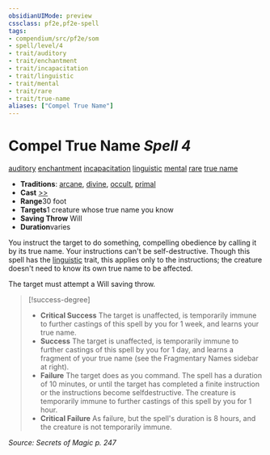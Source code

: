 ```yaml
---
obsidianUIMode: preview
cssclass: pf2e,pf2e-spell
tags:
- compendium/src/pf2e/som
- spell/level/4
- trait/auditory
- trait/enchantment
- trait/incapacitation
- trait/linguistic
- trait/mental
- trait/rare
- trait/true-name
aliases: ["Compel True Name"]
---
```

# Compel True Name *Spell 4*   
[auditory](../../Rules/traits/auditory.md)  [enchantment](../../Rules/traits/enchantment.md)  [incapacitation](../../Rules/traits/incapacitation.md)  [linguistic](../../Rules/traits/linguistic.md)  [mental](../../Rules/traits/mental.md)  [rare](../../Rules/traits/rare.md)  [true name](../../Rules/traits/true-name-som.md)  

- **Traditions**: [arcane](../../Rules/traits/arcane.md), [divine](../../Rules/traits/divine.md), [occult](../../Rules/traits/occult.md), [primal](../../Rules/traits/primal.md)
- **Cast** [>>](../../Rules/core-rulebook/chapter-9-playing-the-game.md#Actions "Two-Action") 
- **Range**30 foot
- **Targets**1 creature whose true name you know
- **Saving Throw** Will
- **Duration**varies

You instruct the target to do something, compelling obedience by calling it by its true name. Your instructions can't be self-destructive. Though this spell has the [linguistic](../../Rules/traits/linguistic.md) trait, this applies only to the instructions; the creature doesn't need to know its own true name to be affected.

The target must attempt a Will saving throw.

> [!success-degree] 
> - **Critical Success** The target is unaffected, is temporarily immune to further castings of this spell by you for 1 week, and learns your true name.
> - **Success** The target is unaffected, is temporarily immune to further castings of this spell by you for 1 day, and learns a fragment of your true name (see the Fragmentary Names sidebar at right).
> - **Failure** The target does as you command. The spell has a duration of 10 minutes, or until the target has completed a finite instruction or the instructions become selfdestructive. The creature is temporarily immune to further castings of this spell by you for 1 hour.
> - **Critical Failure** As failure, but the spell's duration is 8 hours, and the creature is not temporarily immune.

*Source: Secrets of Magic p. 247*